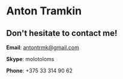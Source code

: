 # Anton Tramkin

## Don't hesitate to contact me!

**Email**: antontrmk@gmail.com

**Skype**: molotoloms

**Phone**: +375 33 314 90 62